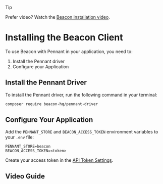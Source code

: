 > [!TIP]
> Prefer video? Watch the [Beacon installation video](#video-guide).

# Installing the Beacon Client

To use Beacon with Pennant in your application, you need to:

1. Install the Pennant driver
2. Configure your Application

## Install the Pennant Driver

To install the Pennant driver, run the following command in your terminal:

```bash
composer require beacon-hq/pennant-driver
```

## Configure Your Application

Add the `PENNANT_STORE` and `BEACON_ACCESS_TOKEN` environment variables to your `.env` file:

```dotenv
PENNANT_STORE=beacon
BEACON_ACCESS_TOKEN=<token>
```

Create your access token in the [API Token Settings](../app/settings/access-tokens).

## Video Guide

<lite-youtube class="mt-4" videoid="lNuCNkJ9-xE" />
